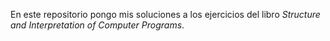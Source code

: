 En este repositorio pongo mis soluciones a los ejercicios del libro *Structure and Interpretation of Computer Programs*.